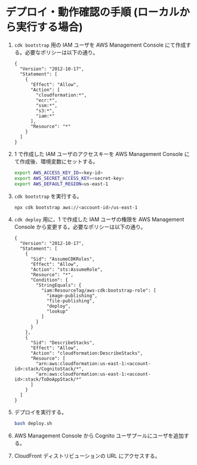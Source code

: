 # デプロイ・動作確認の手順 (ローカルから実行する場合)

1. `cdk bootstrap` 用の IAM ユーザを AWS Management Console にて作成する。必要なポリシーは以下の通り。

    ```
    {
      "Version": "2012-10-17",
      "Statement": [
        {
          "Effect": "Allow",
          "Action": [
            "cloudformation:*",
            "ecr:*",
            "ssm:*",
            "s3:*",
            "iam:*"
          ],
          "Resource": "*"
        }
      ]
    }
    ```

2. 1 で作成した IAM ユーザのアクセスキーを AWS Management Console にて作成後、環境変数にセットする。

    ```bash
    export AWS_ACCESS_KEY_ID=<key-id>
    export AWS_SECRET_ACCESS_KEY=<secret-key>
    export AWS_DEFAULT_REGION=us-east-1
    ```


3. `cdk bootstrap` を実行する。

    ```bash
    npx cdk bootstrap aws://<account-id>/us-east-1
    ```

4. `cdk deploy` 用に、1 で作成した IAM ユーザの権限を AWS Management Console から変更する。必要なポリシーは以下の通り。

    ```
    {
      "Version": "2012-10-17",
      "Statement": [
        {
          "Sid": "AssumeCDKRoles",
          "Effect": "Allow",
          "Action": "sts:AssumeRole",
          "Resource": "*",
          "Condition": {
            "StringEquals": {
              "iam:ResourceTag/aws-cdk:bootstrap-role": [
                "image-publishing",
                "file-publishing",
                "deploy",
                "lookup"
              ]
            }
          }
        },
        {
          "Sid": "DescribeStacks",
          "Effect": "Allow",
          "Action": "cloudformation:DescribeStacks",
          "Resource": [
            "arn:aws:cloudformation:us-east-1:<account-id>:stack/CognitoStack/*",
            "arn:aws:cloudformation:us-east-1:<account-id>:stack/ToDoAppStack/*"
          ]
        }
      ]
    }
    ```

5. デプロイを実行する。

    ```bash
    bash deploy.sh
    ```

6. AWS Management Console から Cognito ユーザプールにユーザを追加する。

7. CloudFront ディストリビューションの URL にアクセスする。
